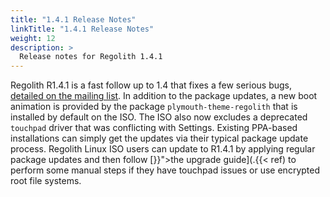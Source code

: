 ```yaml
---
title: "1.4.1 Release Notes"
linkTitle: "1.4.1 Release Notes"
weight: 12
description: >
  Release notes for Regolith 1.4.1
---
```


Regolith R1.4.1 is a fast follow up to 1.4 that fixes a few serious bugs, [detailed on the mailing list](https://www.freelists.org/post/regolith-linux/Package-Updates-to-Release). In addition to the package updates, a new boot animation is provided by the package `plymouth-theme-regolith` that is installed by default on the ISO. The ISO also now excludes a deprecated `touchpad` driver that was conflicting with Settings. Existing PPA-based installations can simply get the updates via their typical package update process. Regolith Linux ISO users can update to R1.4.1 by applying regular package updates and then follow [}}">the upgrade guide](.{{< ref) to perform some manual steps if they have touchpad issues or use encrypted root file systems.
